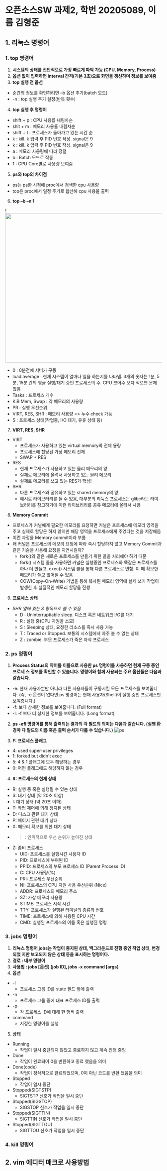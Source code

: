 # 오픈소스SW 과제2, 학번 20205089, 이름 김형준

## 1. 리눅스 명령어

### 1. top 명령어
1. **시스템의 상태를 전반적으로 가장 빠르게 파악 가능 (CPU, Memory, Process)**
2. **옵션 없이 입력하면 interval 간격(기본 3초)으로 화면을 갱신하며 정보를 보여줌**
3. **top 실행 전 옵션**
 - 순간의 정보를 확인하려면 –b 옵션 추가(batch 모드)
 - -n : top 실행 주기 설정(반복 횟수)
4. **top 실행 후 명령어**
 - shift + p : CPU 사용률 내림차순
 - shit + m : 메모리 사용률 내림차순
 - shift + t : 프로세스가 돌아가고 있는 시간 순
 - k : kill. k 입력 후 PID 번호 작성. signal은 9
 - k : kill. k 입력 후 PID 번호 작성. signal은 9
 - a : 메모리 사용량에 따라 정렬
 - b : Batch 모드로 작동
 - 1 : CPU Core별로 사용량 보여줌
5. **ps와 top의 차이점**
 - ps는 ps한 시점에 proc에서 검색한 cpu 사용량
 - top은 proc에서 일정 주기로 합산해 cpu 사용율 출력
6. **top –b –n 1**

!<img src="https://user-images.githubusercontent.com/106909588/172050535-e494437f-6845-45c6-892f-b7a50d0700eb.png" width="640" height="480">

 - 0 : 0분전에 서버가 구동
 - load average : 현재 시스템이 얼마나 일을 하는지를 나타냄. 3개의 숫자는 1분, 5분, 15분 간의 평균 실행/대기 중인 프로세스의 수. CPU 코어수 보다 적으면 문제 없음
 - Tasks : 프로세스 개수
 - KiB Mem, Swap : 각 메모리의 사용량
 - PR : 실행 우선순위
 - VIRT, RES, SHR : 메모리 사용량 => 누수 check 가능
 - S : 프로세스 상태(작업중, I/O 대기, 유휴 상태 등)

7. **VIRT, RES, SHR**
 - VIRT
   - 프로세스가 사용하고 있는 virtual memory의 전체 용량
   - 프로세스에 할당된 가상 메모리 전체
   - SWAP + RES
 - RES
   - 현재 프로세스가 사용하고 있는 물리 메모리의 양
   - 실제로 메모리에 올려서 사용하고 있는 물리 메모리
   - 실제로 메모리를 쓰고 있는 RES가 핵심!
 - SHR
   - 다른 프로세스와 공유하고 있는 shared memory의 양
   - 예시로 라이브러리를 들 수 있음, 대부분의 리눅스 프로세스는 glibc라는 라이브러리를 참고하기에 이런 라이브러리를 공유 메모리에 올려서 사용
8. **Memory Commit**
 - 프로세스가 커널에게 필요한 메모리를 요청하면 커널은 프로세스에 메모리 영역을 주고 실제로 할당은 하지 않지만 해당 영역을 프로세스에게 주었다는 것을 저장해둠
 - 이런 과정을 Memory commit이라 부름
 - 왜 커널은 프로세스의 메모리 요청에 따라 즉시 할당하지 않고 Memory Commit과 같은 기술을 사용해 요청을 지연시킬까?
   - fork()와 같은 새로운 프로세스를 만들기 위한 콜을 처리해야 하기 때문
   - fork() 시스템 콜을 사용하면 커널은 실행중인 프로세스와 똑같은 프로세스를 하나 더 만들고, exec() 시스템 콜을 통해 다른 프로세스로 변함. 이 때 확보한 메모리가 쓸모               없어질 수 있음
   - COW(Copy-On-Write) 기법을 통해 복사된 메모리 영역에 실제 쓰기 작업이 발생한 후 실질적인 메모리 할당을 진행
9. **프로세스 상태**
 - *SHR 옆에 있는 S 항목으로 볼 수 있음*
   - D : Uninterruptiable sleep. 디스크 혹은 네트워크 I/O를 대기
   - R : 실행 중(CPU 자원을 소모)
   - S : Sleeping 상태, 요청한 리소스를 즉시 사용 가능
   - T : Traced or Stopped. 보통의 시스템에서 자주 볼 수 없는 상태
   - Z : zombie. 부모 프로세스가 죽은 자식 프로세스



### 2. ps 명령어
1. **Process Status의 약어를 이름으로 사용한 ps 명령어를 사용하면 현재 구동 중인 프로세     스 정보를 확인할 수 있습니다. 명령어와 함께 사용되는 주요 옵션들은 다음과 같습니다.**
 - -e: 현재 사용자뿐만 아니라 다른 사용자들이 구동시킨 모든 프로세스를 보여줍니다. (즉, -e 옵션이 없다면 ps 명령어는 현재 사용자(Shell)이 실행 중인 프로세스만 보여줍니다.)
 - -f: 보다 상세한 정보를 보여줍니다. (Full format)
 - -l: -f 보다 더 상세한 정보를 보여줍니다. (Long format)
2. **ps -efl 명령어를 통해 출력되는 결과의 각 필드의 의미는 다음과 같습니다. (실행 환경마     다 필드의 이름 혹은 출력 순서가 다를 수 있습니다.)**
![ps](https://user-images.githubusercontent.com/106909588/172051330-e491c035-485b-48f6-94b8-750b89b67270.png)

3. **F: 프로세스 플래그**
 - 4: used super-user privileges
 - 1: forked but didn't exec
 - 5: 4 & 1 플래그에 모두 해당하는 경우
 - 0: 어떤 플래그에도 해당하지 않는 경우
4. **S: 프로세스의 현재 상태**
 - R: 실행 중 혹은 실행될 수 있는 상태
 - S: 대기 상태 (약 20초 이상)
 - I: 대기 상태 (약 20초 이하)
 - T: 작업 제어에 의해 정지된 상태
 - D: 디스크 관련 대기 상태
 - P: 페이지 관련 대기 상태
 - X: 메모리 확보를 위한 대기 상태
 - >: 인위적으로 우선 순위가 높아진 상태
 - Z: 좀비 프로세스
   - UID: 프로세스를 실행시킨 사용자 ID
   - PID: 프로세스에 부여된 ID
   - PPID: 프로세스의 부모 프로세스 ID (Parent Process ID)
   - C: CPU 사용량(%)
   - PRI: 프로세스 우선순위
   - NI: 프로세스의 CPU 자원 사용 우선순위 (Nice)
   - ADDR: 프로세스의 메모리 주소
   - SZ: 가상 메모리 사용량
   - STIME: 프로세스 시작 시간
   - TTY: 프로세스가 실행된 터미널의 종류와 번호
   - TIME: 프로세스에 의해 사용된 CPU 시간
   - CMD: 실행된 프로세스의 이름 혹은 실행된 명령
### 3. jobs 명령어
1. **리눅스 명령어 jobs는 작업이 중지된 상태, 백그라운드로 진행 중인 작업 상태, 변경 되었     지만 보고되지 않은 상태 등을 표시하는 명령어다.**
2. **경로 : 내부 명령어**
3. **사용법 : jobs [옵션] [job ID], jobs -x command [args]**
4. **옵션**
  - -l
    - 프로세스 그룹 ID를 state 필드 앞에 출력
  - -n
    - 프로세스 그룹 중에 대표 프로세스 ID를 출력
  - -p
    - 각 프로세스 ID에 대해 한 행씩 출력
  - command
    - 지정한 명령어를 실행 
5. **상태**
 - Running
   - 작업이 일시 중단되지 않았고 종료하지 않고 계속 진행 중임
 - Done
   - 작업이 완료되어 0을 반환하고 종료 했음을 의미
 - Done(code)
   - 작업이 정삭적으로 완료되었으며, 0이 아닌 코드를 반환 했음을 의미
 - Stopped
   - 작업이 일시 중단
 - Stopped(SIGTSTP)
   - SIGTSTP 신호가 작업을 일시 중단
 - Stopped(SIGSTOP)
   - SIGSTOP 신호가 작업을 일시 중단
 - Stopped(SIGTTIN)
   - SIGTTIN 신호가 작업을 일시 중단
 - Stopped(SIGTTOU)
   - SIGTTOU 신호가 작업을 일시 중단

### 4. kill 명령어

## 2. vim 에디터 매크로 사용방법
